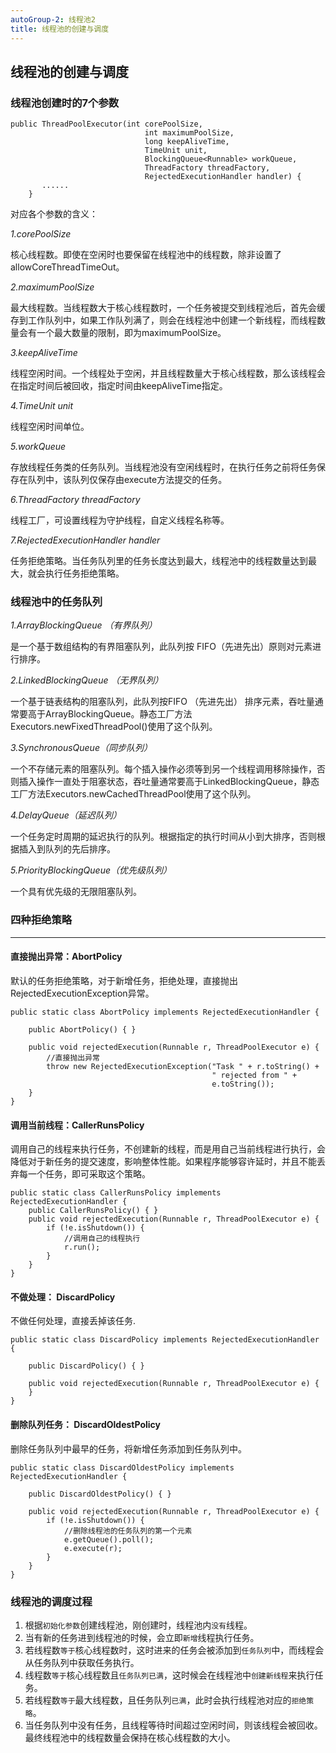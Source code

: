 ```yaml
---
autoGroup-2: 线程池2
title: 线程池的创建与调度
---
```


## 线程池的创建与调度

### 线程池创建时的7个参数

```
public ThreadPoolExecutor(int corePoolSize,
                              int maximumPoolSize,
                              long keepAliveTime,
                              TimeUnit unit,
                              BlockingQueue<Runnable> workQueue,
                              ThreadFactory threadFactory,
                              RejectedExecutionHandler handler) {
       ......
    }
```

对应各个参数的含义：

*1.corePoolSize*

核心线程数。即使在空闲时也要保留在线程池中的线程数，除非设置了allowCoreThreadTimeOut。

*2.maximumPoolSize*

最大线程数。当线程数大于核心线程数时，一个任务被提交到线程池后，首先会缓存到工作队列中，如果工作队列满了，则会在线程池中创建一个新线程，而线程数量会有一个最大数量的限制，即为maximumPoolSize。

*3.keepAliveTime*

线程空闲时间。一个线程处于空闲，并且线程数量大于核心线程数，那么该线程会在指定时间后被回收，指定时间由keepAliveTime指定。

*4.TimeUnit unit*

线程空闲时间单位。

*5.workQueue*

存放线程任务类的任务队列。当线程池没有空闲线程时，在执行任务之前将任务保存在队列中，该队列仅保存由execute方法提交的任务。

*6.ThreadFactory threadFactory*

线程工厂，可设置线程为守护线程，自定义线程名称等。

*7.RejectedExecutionHandler handler*

任务拒绝策略。当任务队列里的任务长度达到最大，线程池中的线程数量达到最大，就会执行任务拒绝策略。


### 线程池中的任务队列
*1.ArrayBlockingQueue （有界队列）*

是一个基于数组结构的有界阻塞队列，此队列按 FIFO（先进先出）原则对元素进行排序。

*2.LinkedBlockingQueue （无界队列）*

一个基于链表结构的阻塞队列，此队列按FIFO （先进先出） 排序元素，吞吐量通常要高于ArrayBlockingQueue。静态工厂方法Executors.newFixedThreadPool()使用了这个队列。

*3.SynchronousQueue（同步队列）*

一个不存储元素的阻塞队列。每个插入操作必须等到另一个线程调用移除操作，否则插入操作一直处于阻塞状态，吞吐量通常要高于LinkedBlockingQueue，静态工厂方法Executors.newCachedThreadPool使用了这个队列。

*4.DelayQueue（延迟队列）*

一个任务定时周期的延迟执行的队列。根据指定的执行时间从小到大排序，否则根据插入到队列的先后排序。

*5.PriorityBlockingQueue（优先级队列）*

一个具有优先级的无限阻塞队列。


### 四种拒绝策略
---
#### 直接抛出异常：AbortPolicy
默认的任务拒绝策略，对于新增任务，拒绝处理，直接抛出RejectedExecutionException异常。

```
public static class AbortPolicy implements RejectedExecutionHandler {
    
    public AbortPolicy() { }

    public void rejectedExecution(Runnable r, ThreadPoolExecutor e) {
        //直接抛出异常
        throw new RejectedExecutionException("Task " + r.toString() +
                                             " rejected from " +
                                             e.toString());
    }
}
```

#### 调用当前线程：CallerRunsPolicy
调用自己的线程来执行任务，不创建新的线程，而是用自己当前线程进行执行，会降低对于新任务的提交速度，影响整体性能。如果程序能够容许延时，并且不能丢弃每一个任务，即可采取这个策略。

```
public static class CallerRunsPolicy implements RejectedExecutionHandler {
    public CallerRunsPolicy() { }
    public void rejectedExecution(Runnable r, ThreadPoolExecutor e) {
        if (!e.isShutdown()) {
            //调用自己的线程执行
            r.run();
        }
    }
}
```

#### 不做处理： DiscardPolicy
不做任何处理，直接丢掉该任务.

```
public static class DiscardPolicy implements RejectedExecutionHandler {
   
    public DiscardPolicy() { }

    public void rejectedExecution(Runnable r, ThreadPoolExecutor e) {
    }
}
```

#### 删除队列任务： DiscardOldestPolicy
删除任务队列中最早的任务，将新增任务添加到任务队列中。


```
public static class DiscardOldestPolicy implements RejectedExecutionHandler {
   
    public DiscardOldestPolicy() { }

    public void rejectedExecution(Runnable r, ThreadPoolExecutor e) {
        if (!e.isShutdown()) {
            //删除线程池的任务队列的第一个元素
            e.getQueue().poll();
            e.execute(r);
        }
    }
}
```

### 线程池的调度过程

1. 根据`初始化参数`创建线程池，刚创建时，线程池内`没有`线程。
2. 当有新的任务进到线程池的时候，会立即`新增`线程执行任务。
3. 若线程数`等于`核心线程数时，这时进来的任务会被添加到`任务队列`中，而线程会从任务队列中获取任务执行。
4. 线程数`等于`核心线程数且`任务队列已满`，这时候会在线程池中`创建新线程`来执行任务。
5. 若线程数`等于`最大线程数，且任务队列`已满`，此时会执行线程池对应的`拒绝策略`。
6. 当任务队列中没有任务，且线程等待时间超过空闲时间，则该线程会被回收。最终线程池中的线程数量会保持在核心线程数的大小。
